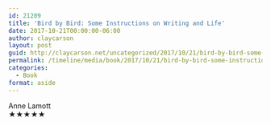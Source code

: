 ```yaml
---
id: 21209
title: 'Bird by Bird: Some Instructions on Writing and Life'
date: 2017-10-21T00:00:00-06:00
author: claycarson
layout: post
guid: http://claycarson.net/uncategorized/2017/10/21/bird-by-bird-some-instructions-on-writing-and-life/
permalink: /timeline/media/book/2017/10/21/bird-by-bird-some-instructions-on-writing-and-life/
categories:
  - Book
format: aside
---
```

<div class="media-details"></div>

<div class="media-creator">Anne Lamott</div>

<div class="media-rating">★★★★★</div>